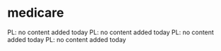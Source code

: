 # medicare
PL: no content added today
PL: no content added today
PL: no content added today
PL: no content added today
